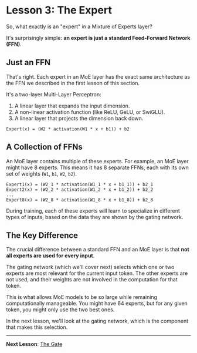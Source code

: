 # Lesson 3: The Expert

So, what exactly is an "expert" in a Mixture of Experts layer?

It's surprisingly simple: **an expert is just a standard Feed-Forward Network (FFN)**.

## Just an FFN

That's right. Each expert in an MoE layer has the exact same architecture as the FFN we described in the first lesson of this section.

It's a two-layer Multi-Layer Perceptron:

1.  A linear layer that expands the input dimension.
2.  A non-linear activation function (like ReLU, GeLU, or SwiGLU).
3.  A linear layer that projects the dimension back down.

```
Expert(x) = (W2 * activation(W1 * x + b1)) + b2
```

## A Collection of FFNs

An MoE layer contains multiple of these experts. For example, an MoE layer might have 8 experts. This means it has 8 separate FFNs, each with its own set of weights (`W1`, `b1`, `W2`, `b2`).

```
Expert1(x) = (W2_1 * activation(W1_1 * x + b1_1)) + b2_1
Expert2(x) = (W2_2 * activation(W1_2 * x + b1_2)) + b2_2
...
Expert8(x) = (W2_8 * activation(W1_8 * x + b1_8)) + b2_8
```

During training, each of these experts will learn to specialize in different types of inputs, based on the data they are shown by the gating network.

## The Key Difference

The crucial difference between a standard FFN and an MoE layer is that **not all experts are used for every input**.

The gating network (which we'll cover next) selects which one or two experts are most relevant for the current input token. The other experts are not used, and their weights are not involved in the computation for that token.

This is what allows MoE models to be so large while remaining computationally manageable. You might have 64 experts, but for any given token, you might only use the two best ones.

In the next lesson, we'll look at the gating network, which is the component that makes this selection.

---

**Next Lesson**: [The Gate](04_the_gate.md)